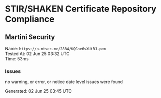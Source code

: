 # STIR/SHAKEN Certificate Repository Compliance

## Martini Security

Name: `https://p.mtsec.me/2884/KQGne6vXUiRJ.pem`\
Tested At: 02 Jun 25 03:32 UTC\
Time: 53ms

### Issues

no warning, or error, or notice date level issues were found

Generated: 02 Jun 25 03:45 UTC